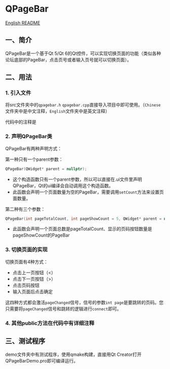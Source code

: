 # QPageBar

[English README](README.md) 

## 一、简介

QPageBar是一个基于Qt 5/Qt 6的Qt控件，可以实现切换页面的功能（类似各种论坛底部的PageBar，点击页号或者输入页号就可以切换页面）。   

## 二、用法

### 1. 引入文件

将src文件夹中的```qpagebar.h``` ```qpagebar.cpp```直接导入项目中即可使用。（```Chinese```文件夹中是中文注释，```English```文件夹中是英文注释）

代码中的注释是

### 2. 声明QPageBar类

QPageBar有两种声明方式：

第一种只有一个parent参数：
```cpp
QPageBar(QWidget* parent = nullptr);
```
+ 这个构造函数只有一个parent参数，所以可以直接在.ui文件里声明QPageBar，Qt的ui编译会自动调用这个构造函数。
+ 此函数会声明一个页面数量为空的PageBar，需要调用```setCount```方法来设置页面数量。

第二种有三个参数：
```cpp
QPageBar(int pageTotalCount, int pageShowCount = 5, QWidget* parent = nullptr);
```
+ 此函数会声明一个页面总数是pageTotalCount、显示的页码按钮数量是pageShowCount的PageBar

### 3. 切换页面的实现

切换页面有4种方式：

+ 点击上一页按钮（<）
+ 点击下一页按钮（>）
+ 点击页码按钮
+ 输入页面后点击确定

这四种方式都会激活```pageChanged```信号，信号的参数```int page```是要跳转的页码。您只需要将```pageChanged```信号和跳转的逻辑进行```connect```即可。

### 4. 其他public方法在代码中有详细注释

## 三、测试程序

demo文件夹中有测试程序，使用qmake构建，直接用Qt Creator打开QPageBarDemo.pro即可编译运行。
